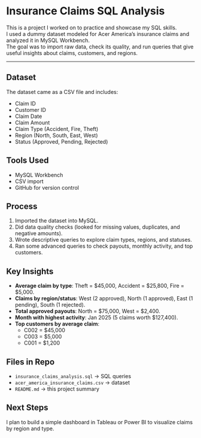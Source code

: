 # Insurance Claims SQL Analysis  

This is a project I worked on to practice and showcase my SQL skills.  
I used a dummy dataset modeled for Acer America’s insurance claims and analyzed it in MySQL Workbench.  
The goal was to import raw data, check its quality, and run queries that give useful insights about claims, customers, and regions.  

---

## Dataset  
The dataset came as a CSV file and includes:  
- Claim ID  
- Customer ID  
- Claim Date  
- Claim Amount  
- Claim Type (Accident, Fire, Theft)  
- Region (North, South, East, West)  
- Status (Approved, Pending, Rejected)  

## Tools Used  
- MySQL Workbench  
- CSV import  
- GitHub for version control  

## Process  
1. Imported the dataset into MySQL.  
2. Did data quality checks (looked for missing values, duplicates, and negative amounts).  
3. Wrote descriptive queries to explore claim types, regions, and statuses.  
4. Ran some advanced queries to check payouts, monthly activity, and top customers.  

## Key Insights  
- **Average claim by type**: Theft = $45,000, Accident = $25,800, Fire = $5,000.  
- **Claims by region/status**: West (2 approved), North (1 approved), East (1 pending), South (1 rejected).  
- **Total approved payouts**: North = $75,000, West = $2,400.  
- **Month with highest activity**: Jan 2025 (5 claims worth $127,400).  
- **Top customers by average claim**:  
  - C002 = $45,000  
  - C003 = $5,000  
  - C001 = $1,200  

## Files in Repo  
- `insurance_claims_analysis.sql` → SQL queries  
- `acer_america_insurance_claims.csv` → dataset  
- `README.md` → this project summary  

## Next Steps  
I plan to build a simple dashboard in Tableau or Power BI to visualize claims by region and type.  
